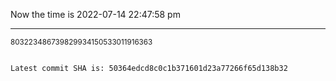 Now the time is 2022-07-14 22:47:58 pm

---

<small>803223486739829934150533011916363</small>

```txt

Latest commit SHA is: 50364edcd8c0c1b371601d23a77266f65d138b32
```
